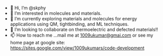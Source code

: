 - 👋 Hi, I’m @skphy
- 👀 I’m interested in molecules and materials.
- 🌱 I’m currently exploring materials and molecules for energy applications using QM, tightbinding, and ML techniques.
- 💞️ I’m looking to collaborate on thermoelectric and defected materials!!
- 📫 How to reach me ...mail me at 1009ukumar@gmai.com or see my home page at google site: https://sites.google.com/view/1009ukumars/code-development

<!---
skphy/skphy is a ✨ special ✨ repository because its `README.md` (this file) appears on your GitHub profile.
You can click the Preview link to take a look at your changes.
--->
